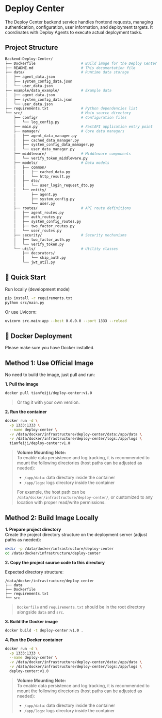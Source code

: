 # Deploy Center

The Deploy Center backend service handles frontend requests, managing authentication, configuration, user information, and deployment targets. It coordinates with Deploy Agents to execute actual deployment tasks.

## Project Structure

```bash
Backend-Deploy-Center/
├── Dockerfile                     # Build image for the Deploy Center backend
├── README.md                      # This documentation file
├── data/                          # Runtime data storage
│   ├── agent_data.json
│   ├── system_config_data.json
│   └── user_data.json
├── example/data_example/          # Example data
│   ├── agent_data.json
│   ├── system_config_data.json
│   └── user_data.json
├── requirements.txt               # Python dependencies list
└── src/                           # Main source directory
    ├── config/                    # Configuration files
    │   └── log_config.py
    ├── main.py                    # FastAPI application entry point
    ├── manager/                   # Core data managers
    │   ├── agent_data_manager.py
    │   ├── cached_data_manager.py
    │   ├── system_config_data_manager.py
    │   └── user_data_manager.py
    ├── middleware/                # Middleware components
    │   └── verify_token_middleware.py
    ├── models/                    # Data models
    │   ├── common/
    │   │   ├── cached_data.py
    │   │   └── http_result.py
    │   ├── dto/
    │   │   └── user_login_request_dto.py
    │   └── entity/
    │       ├── agent.py
    │       ├── system_config.py
    │       └── user.py
    ├── routes/                    # API route definitions
    │   ├── agent_routes.py
    │   ├── auth_routes.py
    │   ├── system_config_routes.py
    │   ├── two_factor_routes.py
    │   └── user_routes.py
    ├── security/                  # Security mechanisms
    │   ├── two_factor_auth.py
    │   └── verify_token.py
    └── utils/                     # Utility classes
        ├── decorators/
        │   └── skip_auth.py
        └── jwt_util.py
```

## 🚀 Quick Start

Run locally (development mode)
```bash
pip install -r requirements.txt
python src/main.py
```

Or use Uvicorn:

```bash
uvicorn src.main:app --host 0.0.0.0 --port 1333 --reload
```

## 🐳 Docker Deployment

Please make sure you have Docker installed.

## Method 1: Use Official Image

No need to build the image, just pull and run:

**1. Pull the image**
```bash
docker pull tianfeiji/deploy-center:v1.0
```

> Or tag it with your own version.

**2. Run the container**
```bash
docker run -d \
  -p 1333:1333 \
  --name deploy-center \
  -v /data/docker/infrastructure/deploy-center/data:/app/data \
  -v /data/docker/infrastructure/deploy-center/logs:/app/logs \
  tianfeiji/deploy-center:v1.0
```

> **Volume Mounting Note:**  
> To enable data persistence and log tracking, it is recommended to mount the following directories (host paths can be adjusted as needed):  
> - `/app/data`: data directory inside the container  
> - `/app/logs`: logs directory inside the container  
>
> For example, the host path can be `/data/docker/infrastructure/deploy-center/`, or customized to any location with proper read/write permissions.

## Method 2: Build Image Locally

**1. Prepare project directory**  
Create the project directory structure on the deployment server (adjust paths as needed):

```bash
mkdir -p /data/docker/infrastructure/deploy-center
cd /data/docker/infrastructure/deploy-center
```

**2. Copy the project source code to this directory**

Expected directory structure:

```
/data/docker/infrastructure/deploy-center
├── data
├── Dockerfile
├── requirements.txt
└── src
```

> `Dockerfile` and `requirements.txt` should be in the root directory alongside `data` and `src`.

**3. Build the Docker image**

```bash
docker build -t deploy-center:v1.0 .
```

**4. Run the Docker container**

```bash
docker run -d \
  -p 1333:1333 \
  --name deploy-center \
  -v /data/docker/infrastructure/deploy-center/data:/app/data \
  -v /data/docker/infrastructure/deploy-center/logs:/app/logs \
  deploy-center:v1.0
```

> **Volume Mounting Note:**  
> To enable data persistence and log tracking, it is recommended to mount the following directories (host paths can be adjusted as needed):  
> - `/app/data`: data directory inside the container  
> - `/app/logs`: logs directory inside the container  